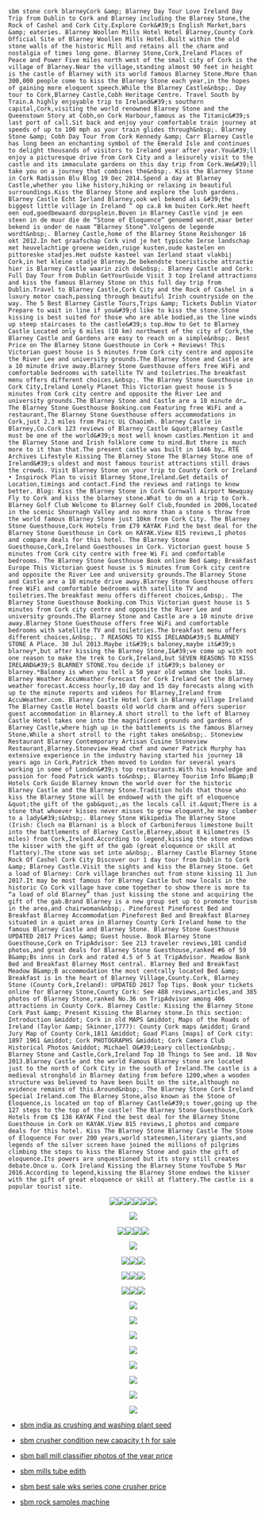 
```
sbm stone cork blarneyCork &amp; Blarney Day Tour Love Ireland Day Trip from Dublin to Cork and Blarney including the Blarney Stone,the Rock of Cashel and Cork City.Explore Cork&#39;s English Market,bars &amp; eateries. Blarney Woollen Mills Hotel Hotel Blarney,County Cork Official Site of Blarney Woollen Mills Hotel.Built within the old stone walls of the historic Mill and retains all the charm and nostalgia of times long gone. Blarney Stone,Cork,Ireland Places of Peace and Power Five miles north west of the small city of Cork is the village of Blarney.Near the village,standing almost 90 feet in height is the castle of Blarney with its world famous Blarney Stone.More than 300,000 people come to kiss the Blarney Stone each year,in the hopes of gaining more eloquent speech.While the Blarney Castle&nbsp;. Day tour to Cork,Blarney Castle,Cobh Heritage Centre. Travel South by Train.A highly enjoyable trip to Ireland&#39;s southern capital,Cork,visiting the world renowned Blarney Stone and the Queenstown Story at Cobh,on Cork Harbour,famous as the Titanic&#39;s last port of call.Sit back and enjoy your comfortable train journey at speeds of up to 100 mph as your train glides through&nbsp;. Blarney Stone &amp; Cobh Day Tour from Cork Kennedy &amp; Carr Blarney Castle has long been an enchanting symbol of the Emerald Isle and continues to delight thousands of visitors to Ireland year after year.You&#39;ll enjoy a picturesque drive from Cork City and a leisurely visit to the castle and its immaculate gardens on this day trip from Cork.We&#39;ll take you on a journey that combines the&nbsp;. Kiss the Blarney Stone in Cork Radisson Blu Blog 19 Dec 2014.Spend a day at Blarney Castle,whether you like history,hiking or relaxing in beautiful surroundings.Kiss the Blarney Stone and explore the lush gardens. Blarney Castle Echt Ierland Blarney,ook wel bekend als &#39;the biggest little village in Ireland ” op ca.8 km buiten Cork.Het heeft een oud,goedbewaard dorpsplein.Boven in Blarney Castle vind je een steen in de muur die de “Stone of Eloquence” genoemd wordt,maar beter bekend is onder de naam “Blarney Stone”.Volgens de legende wordt&nbsp;. Blarney Castle,home of the Blarney Stone Reishonger 16 okt 2012.In het graafschap Cork vind je het typische Ierse landschap met heuvelachtige groene weiden,ruige kusten,oude kastelen en pittoreske stadjes.Het oudste kasteel van Ierland staat vlakbij Cork,in het kleine stadje Blarney.De bekendste toeristische attractie hier is Blarney Castle waarin zich de&nbsp;. Blarney Castle and Cork: Full Day Tour from Dublin GetYourGuide Visit 3 top Ireland attractions and kiss the famous Blarney Stone on this full day trip from Dublin.Travel to Blarney Castle,Cork City and the Rock of Cashel in a luxury motor coach,passing through beautiful Irish countryside on the way. The 5 Best Blarney Castle Tours,Trips &amp; Tickets Dublin Viator Prepare to wait in line if you&#39;d like to kiss the stone.Stone kissing is best suited for those who are able bodied,as the line winds up steep staircases to the castle&#39;s top.How to Get to Blarney Castle Located only 6 miles (10 km) northwest of the city of Cork,the Blarney Castle and Gardens are easy to reach on a simple&nbsp;. Best Price on The Blarney Stone Guesthouse in Cork + Reviews! This Victorian guest house is 5 minutes from Cork city centre and opposite the River Lee and university grounds.The Blarney Stone and Castle are a 10 minute drive away.Blarney Stone Guesthouse offers free WiFi and comfortable bedrooms with satellite TV and toiletries.The breakfast menu offers different choices,&nbsp;. The Blarney Stone Guesthouse in Cork City,Ireland Lonely Planet This Victorian guest house is 5 minutes from Cork city centre and opposite the River Lee and university grounds.The Blarney Stone and Castle are a 10 minute dr… The Blarney Stone Guesthouse Booking.com Featuring free WiFi and a restaurant,The Blarney Stone Guesthouse offers accommodations in Cork,just 2.3 miles from Pairc Ui Chaoimh. Blarney Castle in Blarney,Co.Cork 123 reviews of Blarney Castle &quot;Blarney Castle must be one of the world&#39;s most well known castles.Mention it and the Blarney Stone and Irish folklore come to mind.But there is much more to it than that.The present castle was built in 1446 by… RTÉ Archives Lifestyle Kissing The Blarney Stone The Blarney Stone one of Ireland&#39;s oldest and most famous tourist attractions still draws the crowds. Visit Blarney Stone on your trip to County Cork or Ireland • Inspirock Plan to visit Blarney Stone,Ireland.Get details of Location,timings and contact.Find the reviews and ratings to know better. Blog: Kiss the Blarney Stone in Cork Cornwall Airport Newquay Fly to Cork and kiss the blarney stone.What to do on a trip to Cork. Blarney Golf Club Welcome to Blarney Golf Club,founded in 2006,located in the scenic Shournagh Valley and no more than a stone s throw from the world famous Blarney Stone just 10km from Cork City. The Blarney Stone Guesthouse,Cork Hotels from £79 KAYAK Find the best deal for the Blarney Stone Guesthouse in Cork on KAYAK.View 815 reviews,1 photos and compare deals for this hotel. The Blarney Stone Guesthouse,Cork,Ireland Guesthouses in Cork. Victorian guest house 5 minutes from Cork city centre with free Wi Fi and comfortable bedrooms. The Blarney Stone Guesthouse Book online Bed &amp; Breakfast Europe This Victorian guest house is 5 minutes from Cork city centre and opposite the River Lee and university grounds.The Blarney Stone and Castle are a 10 minute drive away.Blarney Stone Guesthouse offers free WiFi and comfortable bedrooms with satellite TV and toiletries.The breakfast menu offers different choices,&nbsp;. The Blarney Stone Guesthouse Booking.com This Victorian guest house is 5 minutes from Cork city centre and opposite the River Lee and university grounds.The Blarney Stone and Castle are a 10 minute drive away.Blarney Stone Guesthouse offers free WiFi and comfortable bedrooms with satellite TV and toiletries.The breakfast menu offers different choices,&nbsp;. 7 REASONS TO KISS IRELAND&#39;S BLARNEY STONE A Place. 30 Jul 2013.Maybe it&#39;s baloney,maybe it&#39;s blarney*,but after kissing the Blarney Stone,I&#39;ve come up with not one reason to make the trek to Cork,Ireland,but SEVEN REASONS TO KISS IRELAND&#39;S BLARNEY STONE.You decide if it&#39;s baloney or blarney.*Baloney is when you tell a 50 year old woman she looks 18. Blarney Weather AccuWeather Forecast for Cork Ireland Get the Blarney weather forecast.Access hourly,10 day and 15 day forecasts along with up to the minute reports and videos for Blarney,Ireland from AccuWeather.com. Blarney Castle Hotel Cork in Blarney village Ireland The Blarney Castle Hotel boasts old world charm and offers superior guest accommodation in Blarney.A short stroll to the left of Blarney Castle Hotel takes one into the magnificent grounds and gardens of Blarney Castle,where high up in the battlements is the famous Blarney Stone.While a short stroll to the right takes one&nbsp;. Stoneview Restaurant Blarney Contemporary Artisan Cusine Stoneview Restaurant,Blarney.Stoneview Head chef and owner Patrick Murphy has extensive experience in the industry having started his journey 18 years ago in Cork,Patrick then moved to London for several years working in some of London&#39;s top restaurants.With his knowledge and passion for food Patrick wants to&nbsp;. Blarney Tourism Info B&amp;B Hotels Cork Guide Blarney known the world over for the historic Blarney Castle and the Blarney Stone.Tradition holds that those who kiss the Blarney Stone will be endowed with the gift of eloquence &quot;the gift of the gab&quot;,as the locals call it.&quot;There is a stone that whoever kisses never misses to grow eloquent,he may clamber to a lady&#39;s&nbsp;. Blarney Stone Wikipedia The Blarney Stone (Irish: Cloch na Blarnan) is a block of Carboniferous limestone built into the battlements of Blarney Castle,Blarney,about 8 kilometres (5 miles) from Cork,Ireland.According to legend,kissing the stone endows the kisser with the gift of the gab (great eloquence or skill at flattery).The stone was set into a&nbsp;. Blarney Castle Blarney Stone Rock Of Cashel Cork City Discover our 1 day tour from Dublin to Cork &amp; Blarney Castle.Visit the sights and kiss the Blarney Stone. Get a load of Blarney: Cork village branches out from stone kissing 11 Jun 2017.It may be most famous for Blarney Castle but now locals in the historic Co Cork village have come together to show there is more to “a load of old Blarney” than just kissing the stone and acquiring the gift of the gab.Brand Blarney is a new group set up to promote tourism in the area,and chairwoman&nbsp;. Pineforest Pineforest Bed and Breakfast Blarney Accommodation Pineforest Bed and Breakfast Blarney situated in a quiet area in Blarney County Cork Ireland home to the famous Blarney Castle and Blarney Stone. Blarney Stone Guesthouse UPDATED 2017 Prices &amp; Guest house. Book Blarney Stone Guesthouse,Cork on TripAdvisor: See 213 traveler reviews,101 candid photos,and great deals for Blarney Stone Guesthouse,ranked #6 of 59 B&amp;Bs inns in Cork and rated 4.5 of 5 at TripAdvisor. Meadow Bank Bed and Breakfast Blarney Most central. Blarney Bed and Breakfast Meadow B&amp;B accommodation the most centrally located Bed &amp; Breakfast is in the heart of Blarney Village,County.Cork, Blarney Stone (County Cork,Ireland): UPDATED 2017 Top Tips. Book your tickets online for Blarney Stone,County Cork: See 488 reviews,articles,and 385 photos of Blarney Stone,ranked No.36 on TripAdvisor among 406 attractions in County Cork. Blarney Castle: Kissing the Blarney Stone Cork Past &amp; Present Kissing the Blarney stone.In this section: Introduction &middot; Cork in old MAPS &middot; Maps of the Roads of Ireland (Taylor &amp; Skinner,1777): County Cork maps &middot; Grand Jury Map of County Cork,1811 &middot; Goad Plans [maps] of Cork city: 1897 1961 &middot; Cork PHOTOGRAPHS &middot; Cork Camera Club Historical Photos &middot; Michael O&#39;Leary collection&nbsp;. Blarney Stone and Castle,Cork,Ireland Top 10 Things to See and. 18 Nov 2013.Blarney Castle and the world Famous Blarney stone are located just to the north of Cork City in the south of Ireland.The castle is a medieval stronghold in Blarney dating from before 1200,when a wooden structure was believed to have been built on the site,although no evidence remains of this.Around&nbsp;. The Blarney Stone Cork Ireland Special Ireland.com The Blarney Stone,also known as the Stone of Eloquence,is located on top of Blarney Castle&#39;s tower,going up the 127 steps to the top of the castle! The Blarney Stone Guesthouse,Cork Hotels from C$ 136 KAYAK Find the best deal for the Blarney Stone Guesthouse in Cork on KAYAK.View 815 reviews,1 photos and compare deals for this hotel. Kiss The Blarney Stone Blarney Castle The Stone of Eloquence For over 200 years,world statesmen,literary giants,and legends of the silver screen have joined the millions of pilgrims climbing the steps to kiss the Blarney Stone and gain the gift of eloquence.Its powers are unquestioned but its story still creates debate.Once u. Cork Ireland Kissing the Blarney Stone YouTube 5 Mar 2016.According to legend,kissing the Blarney Stone endows the kisser with the gift of great eloquence or skill at flattery.The castle is a popular tourist site. 
```

<div align="center">
  
<a rel="nofollow" href="https://m.shibang-china.com?f=github&k=sbm+stone+cork+blarney"><img src="https://static.shibang-china.com/en/l.png"></a><img src="https://static.shibang-china.com/en/hw.png"><a rel="nofollow" href="https://m.shibang-china.com/product/?f=github&k=sbm+stone+cork+blarney"><img src="https://static.shibang-china.com/en/p.png"></a><a rel="nofollow" href="https://m.shibang-china.com/cases/?f=github&k=sbm+stone+cork+blarney"><img src="https://static.shibang-china.com/en/c.png"></a><a rel="nofollow" href="https://m.shibang-china.com/news/?f=github&k=sbm+stone+cork+blarney"><img src="https://static.shibang-china.com/en/n.png"></a><a rel="nofollow" href="https://m.shibang-china.com?f=github&k=sbm+stone+cork+blarney"><img src="https://static.shibang-china.com/en/m.png"></a>

<a rel="nofollow" href="https://m.shibang-china.com/product/?f=github&k=sbm+stone+cork+blarney"><img src="https://static.shibang-china.com/en/b.jpg"></a>
  
<a rel="nofollow" href="https://m.shibang-china.com/solution-aggregate.html?f=github&k=sbm+stone+cork+blarney"><img src="https://static.shibang-china.com/en/a.jpg"></a><a rel="nofollow" href="https://m.shibang-china.com/solution-mine.html?f=github&k=sbm+stone+cork+blarney"><img src="https://static.shibang-china.com/en/m.jpg"></a><a rel="nofollow" href="https://m.shibang-china.com/solution-mill.html?f=github&k=sbm+stone+cork+blarney"><img src="https://static.shibang-china.com/en/g.jpg"></a><a rel="nofollow" href="https://m.shibang-china.com/solution-epc.html?f=github&k=sbm+stone+cork+blarney"><img src="https://static.shibang-china.com/en/e.jpg"></a>

<a rel="nofollow" href="https://m.shibang-china.com/product/?f=github&k=sbm+stone+cork+blarney"><img src="https://static.shibang-china.com/en/a-p.png"></a>

<a rel="nofollow" href="https://m.shibang-china.com/product/crusher/c6x.html?f=github&k=sbm+stone+cork+blarney"><img src="https://static.shibang-china.com/en/j.jpg"></a><a rel="nofollow" href="https://m.shibang-china.com/product/crusher/ci5x.html?f=github&k=sbm+stone+cork+blarney"><img src="https://static.shibang-china.com/en/i.jpg"></a><a rel="nofollow" href="https://m.shibang-china.com/product/crusher/hst.html?f=github&k=sbm+stone+cork+blarney"><img src="https://static.shibang-china.com/en/c.jpg"></a>

<a rel="nofollow" href="https://m.shibang-china.com/product/mill/mtw.html?f=github&k=sbm+stone+cork+blarney"><img src="https://static.shibang-china.com/en/mtw.jpg"></a><a rel="nofollow" href="https://m.shibang-china.com/product/mill/scm.html?f=github&k=sbm+stone+cork+blarney"><img src="https://static.shibang-china.com/en/scm.jpg"></a><a rel="nofollow" href="https://m.shibang-china.com/product/mill/lm.html?f=github&k=sbm+stone+cork+blarney"><img src="https://static.shibang-china.com/en/lm.jpg"></a>

<a rel="nofollow" href="https://m.shibang-china.com/product/sand/vsi6x.html?f=github&k=sbm+stone+cork+blarney"><img src="https://static.shibang-china.com/en/6x.jpg"></a><a rel="nofollow" href="https://m.shibang-china.com/product/sand/vu.html?f=github&k=sbm+stone+cork+blarney"><img src="https://static.shibang-china.com/en/vu.jpg"></a><a rel="nofollow" href="https://m.shibang-china.com/product/mobile/klun.html?f=github&k=sbm+stone+cork+blarney"><img src="https://static.shibang-china.com/en/k.jpg"></a>

<a rel="nofollow" href="https://m.shibang-china.com/cases/?f=github&k=sbm+stone+cork+blarney"><img src="https://static.shibang-china.com/en/case.png"></a>

<a rel="nofollow" href="https://m.shibang-china.com/cases/aggregate/202.html?f=github&k=sbm+stone+cork+blarney"><img src="https://static.shibang-china.com/en/c-1.jpg"></a>

<a rel="nofollow" href="https://m.shibang-china.com/cases/aggregate/203.html?f=github&k=sbm+stone+cork+blarney"><img src="https://static.shibang-china.com/en/c-2.jpg"></a>

<a rel="nofollow" href="https://m.shibang-china.com/cases/mill/123.html?f=github&k=sbm+stone+cork+blarney"><img src="https://static.shibang-china.com/en/c-3.jpg"></a>

<a rel="nofollow" href="https://m.shibang-china.com/contact_us.html?f=github&k=sbm+stone+cork+blarney"><img src="https://static.shibang-china.com/en/contact.png"></a>

<a rel="nofollow" href="https://swt.shibang-china.com/?f=github&k=sbm+stone+cork+blarney"><img src="https://static.shibang-china.com/en/chat.png"></a>

<a rel="nofollow" href="https://whatsapp.shibangsoft.com/WhatsApp.php?f=github&k=sbm+stone+cork+blarney"><img src="https://static.shibang-china.com/en/whatsapp.png"></a>

<a rel="nofollow" href="https://m.shibang-china.com/?f=github&k=sbm+stone+cork+blarney"><img src="https://static.shibang-china.com/en/website.png"></a>

</div>


* [sbm india as crushing and washing plant seed](sbm%20india%20as%20crushing%20and%20washing%20plant%20seed.md)

* [sbm crusher condition new capacity t h for sale](sbm%20crusher%20condition%20new%20capacity%20t%20h%20for%20sale.md)

* [sbm ball mill classifier photos of the year price](sbm%20ball%20mill%20classifier%20photos%20of%20the%20year%20price.md)

* [sbm mills tube edith](sbm%20mills%20tube%20edith.md)

* [sbm best sale wks series cone crusher price](sbm%20best%20sale%20wks%20series%20cone%20crusher%20price.md)

* [sbm rock samples machine](sbm%20rock%20samples%20machine.md)